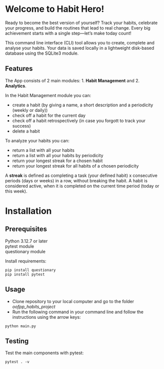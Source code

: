 # Welcome to Habit Hero!

Ready to become the best version of yourself? Track your habits, celebrate your progress, and build the routines that lead to real change. Every big achievement starts with a single step—let’s make today count!


This command line interface (CLI) tool allows you to create, complete and analyse your habits. Your data is saved locally in a lightweight disk-based database using the SQLite3 module. 

## Features
The App consists of 2 main modules: 1. **Habit Management** and 2. **Analytics**. 

In the Habit Management module you can:

* create a habit (by giving a name, a short description and a periodicity (weekly or daily))
* check off a habit for the current day
* check off a habit retrospectively (in case you forgott to track your success)
* delete a habit

To analyze your habits you can:

* return a list with all your habits
* return a list with all your habits by periodicity
* return your longest streak for a chosen habit
* return your longest streak for all habits of a chosen periodicity

A **streak** is defined as completing a task (your defined habit) x consecutive periods (days or weeks) in a row, without breaking the habit. A habit is considered active, when it is completed on the current time period (today or this week).


# Installation
## Prerequisites
Python 3.12.7 or later  
pytest module  
questionary module

Install requirements:
```
pip install questionary
pip install pytest
```

## Usage
- Clone repository to your local computer and go to the folder *oofpp_habits_project*
- Run the following command in your command line and follow the instructions using the arrow keys:
```
python main.py
```
## Testing 
Test the main components with pytest:
```
pytest . -v
```






